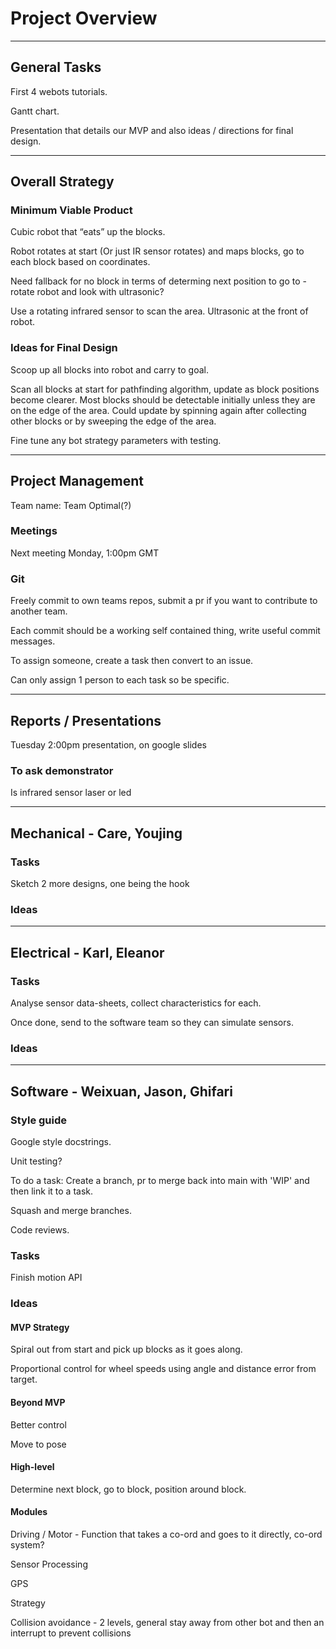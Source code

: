# Project Overview

---

## General Tasks

First 4 webots tutorials.

Gantt chart.

Presentation that details our MVP and also ideas / directions for final design.

---

## Overall Strategy

### Minimum Viable Product

Cubic robot that “eats” up the blocks.

Robot rotates at start (Or just IR sensor rotates) and maps blocks, go to each block based on coordinates.

Need fallback for no block in terms of determing next position to go to - rotate robot and look with ultrasonic?

Use a rotating infrared sensor to scan the area. Ultrasonic at the front of robot.

### Ideas for Final Design

Scoop up all blocks into robot and carry to goal.

Scan all blocks at start for pathfinding algorithm, update as block positions become clearer. Most blocks should be detectable initially unless they are on the edge of the area. Could update by spinning again after collecting other blocks or by sweeping the edge of the area.

Fine tune any bot strategy parameters with testing.

---

## Project Management

Team name: Team Optimal(?)

### Meetings

Next meeting Monday, 1:00pm GMT

### Git

Freely commit to own teams repos, submit a pr if you want to contribute to another team.

Each commit should be a working self contained thing, write useful commit messages.

To assign someone, create a task then convert to an issue.

Can only assign 1 person to each task so be specific.

---

## Reports / Presentations

Tuesday 2:00pm presentation, on google slides

### To ask demonstrator

Is infrared sensor laser or led

---

## Mechanical - Care, Youjing

### Tasks

Sketch 2 more designs, one being the hook

### Ideas

---

## Electrical - Karl, Eleanor

### Tasks

Analyse sensor data-sheets, collect characteristics for each.

Once done, send to the software team so they can simulate sensors.

### Ideas

---

## Software - Weixuan, Jason, Ghifari

### Style guide

Google style docstrings.

Unit testing?

To do a task: Create a branch, pr to merge back into main with 'WIP' and then link it to a task.

Squash and merge branches.

Code reviews.

### Tasks

Finish motion API

### Ideas

#### MVP Strategy

Spiral out from start and pick up blocks as it goes along.

Proportional control for wheel speeds using angle and distance error from target.

#### Beyond MVP

Better control

Move to pose

#### High-level

Determine next block, go to block, position around block.

#### Modules

Driving / Motor - Function that takes a co-ord and goes to it directly, co-ord system?

Sensor Processing

GPS

Strategy

Collision avoidance - 2 levels, general stay away from other bot and then an interrupt to prevent collisions


